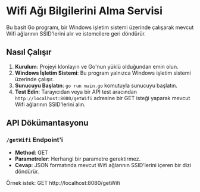 # Wifi Ağı Bilgilerini Alma Servisi

Bu basit Go programı, bir Windows işletim sistemi üzerinde çalışarak mevcut Wifi ağlarının SSID'lerini alır ve istemcilere geri döndürür.

## Nasıl Çalışır

1. **Kurulum**: Projeyi klonlayın ve Go'nun yüklü olduğundan emin olun.
2. **Windows İşletim Sistemi**: Bu program yalnızca Windows işletim sistemi üzerinde çalışır.
3. **Sunucuyu Başlatın**: `go run main.go` komutuyla sunucuyu başlatın.
4. **Test Edin**: Tarayıcıdan veya bir API test aracından `http://localhost:8080/getWifi` adresine bir GET isteği yaparak mevcut Wifi ağlarının SSID'lerini alın.

## API Dökümantasyonu

### `/getWifi` Endpoint'i

- **Method**: GET
- **Parametreler**: Herhangi bir parametre gerektirmez.
- **Cevap**: JSON formatında mevcut Wifi ağlarının SSID'lerini içeren bir dizi döndürür.

Örnek istek:
GET http://localhost:8080/getWifi
